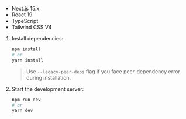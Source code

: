 - Next.js 15.x
- React 19
- TypeScript
- Tailwind CSS V4
  
1. Install dependencies:
    ```bash
    npm install
    # or
    yarn install
    ```
    > Use `--legacy-peer-deps` flag if you face peer-dependency error during installation.

2. Start the development server:
    ```bash
    npm run dev
    # or
    yarn dev
    ```
 
 
